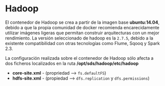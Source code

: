 # Hadoop


El contenedor de Hadoop se crea a partir de la imagen base **ubuntu:14.04**, debido a que la propia comunidad
de docker recomienda encarecidamente utilizar imágenes ligeras que permitan construir arquitecturas con un mejor rendimiento.
La versión seleccionado de hadoop es la ``2.7.5``, debido a la existente compatibilidad con otras tecnologías como Flume, Sqooq y Spark 2.3.

La configuración realizada sobre el contenedor de Hadoop sólo afecta a dos ficheros localizados en la ruta **/opt/sds/hadoop/etc/hadoop**
- **core-site.xml** - (propriedad --> `fs.defaultFS`)
- **hdfs-site.xml** - (propiedad --> `dfs.replication` y `dfs.permissions`)
